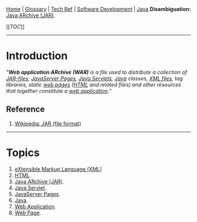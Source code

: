 [Home](/Slalom-LLC/Slalom-Consulting) | [Glossary](/Glossary) | [Tech Ref](/Tech-Ref) | [Software Development](/Tech-Ref/Software-Development) | [Java](/Tech-Ref/Software-Development/Java)
**Disambiguation:** [Java ARchive (JAR)](/Tech-Ref/Software-Development/Java/JAR-\(Java-ARchive\)).

[[_TOC_]]

---
# Introduction
"_***Web application ARchive (WAR)*** is a file used to distribute a collection of [JAR-files](/Tech-Ref/Software-Development/Java/JAR-\(Java-ARchive\)), [JavaServer Pages](/Tech-Ref/Software-Development/Java/Java-Platform-Editions/Jakarta-EE-\(Enterprise-Edition\)/JSP-\(Jakarta-Server-Pages\)), [Java Servlets](/Tech-Ref/Software-Development/Java/Java-Platform-Editions/Jakarta-EE-\(Enterprise-Edition\)/Jakarta-Servlet), [Java](/Tech-Ref/Software-Development/Java) classes, [XML files](/Tech-Ref/Software-Development/Markup-Language/XML-\(eXtensible-Markup-Language\)), tag libraries, static [web pages](/Tech-Ref/WWW-\(World-Wide-Web\)/Web-Page) ([HTML](/Tech-Ref/WWW-\(World-Wide-Web\)/HTML-\(Hypertext-Markup-Language\)) and related files) and other resources that together constitute a [web application](/Tech-Ref/WWW-\(World-Wide-Web\)/Web-Application)._"

## Reference
1. [Wikipedia: JAR (file format)](https://en.wikipedia.org/wiki/JAR_(file_format))

---
# Topics
1. [eXtensible Markup Language (XML)](/Tech-Ref/Software-Development/Markup-Language/XML-\(eXtensible-Markup-Language\))
1. [HTML](/Tech-Ref/WWW-\(World-Wide-Web\)/HTML-\(Hypertext-Markup-Language\)).
1. [Java ARchive (JAR)](/Tech-Ref/Software-Development/Java/JAR-\(Java-ARchive\)).
1. [Java Servlet](/Tech-Ref/Software-Development/Java/Java-Platform-Editions/Jakarta-EE-\(Enterprise-Edition\)/Jakarta-Servlet).
1. [JavaServer Pages](/Tech-Ref/Software-Development/Java/Java-Platform-Editions/Jakarta-EE-\(Enterprise-Edition\)/JSP-\(Jakarta-Server-Pages\)).
1. [Java](/Tech-Ref/Software-Development/Java).
1. [Web Application](/Tech-Ref/WWW-\(World-Wide-Web\)/Web-Application).
1. [Web Page](/Tech-Ref/WWW-\(World-Wide-Web\)/Web-Page).
